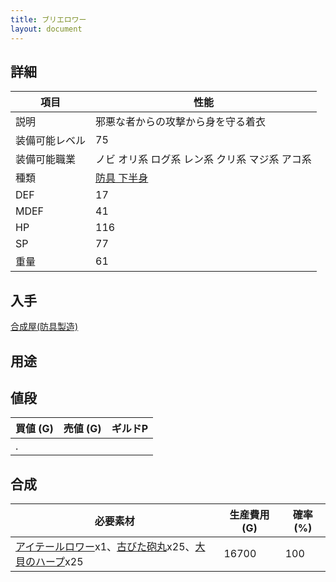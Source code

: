 ```yaml
---
title: ブリエロワー
layout: document
---
```

## 詳細

|項目|性能|
|---|---|
|説明|邪悪な者からの攻撃から身を守る着衣|
|装備可能レベル|75|
|装備可能職業|ノビ オリ系 ログ系 レン系 クリ系 マジ系 アコ系|
|種類|[防具 下半身](防具(下半身))|
|DEF|17|
|MDEF|41|
|HP|116|
|SP|77|
|重量|61|

## 入手

[合成屋(防具製造)](合成屋(防具製造))

## 用途


## 値段

|買値 (G)|売値 (G)|ギルドP|
|---|---|---|
|.|||

## 合成

|必要素材|生産費用 (G)|確率 (%)|
|---|---|---|
|[アイテールロワー](アイテールロワー)x1、[古びた砲丸](古びた砲丸)x25、[大貝のハープ](大貝のハープ)x25|16700|100|

